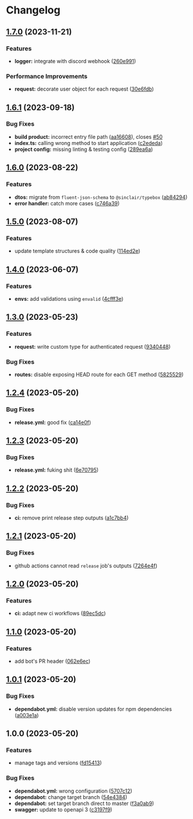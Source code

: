 # Changelog

## [1.7.0](https://github.com/phucvinh57/fastify-template/compare/v1.6.1...v1.7.0) (2023-11-21)


### Features

* **logger:** integrate with discord webhook ([260e991](https://github.com/phucvinh57/fastify-template/commit/260e991b8ba1d1302125d78f98e6b1a6f7b447c7))


### Performance Improvements

* **request:** decorate user object for each request ([30e6fdb](https://github.com/phucvinh57/fastify-template/commit/30e6fdb655a56e068f6edc89fff329db71bfc09d))

## [1.6.1](https://github.com/phucvinh57/fastify-template/compare/v1.6.0...v1.6.1) (2023-09-18)


### Bug Fixes

* **build product:** incorrect entry file path ([aa16608](https://github.com/phucvinh57/fastify-template/commit/aa16608bf7f2f18563ce793a5383693ed7b88901)), closes [#50](https://github.com/phucvinh57/fastify-template/issues/50)
* **index.ts:** calling wrong method to start application ([c2ededa](https://github.com/phucvinh57/fastify-template/commit/c2ededa470cdbdd6eabec983773b85fccfed4964))
* **project config:** missing linting & testing config ([289ea6a](https://github.com/phucvinh57/fastify-template/commit/289ea6af953ee147f65ceef378ddb330e976b177))

## [1.6.0](https://github.com/phucvinh57/fastify-template/compare/v1.5.0...v1.6.0) (2023-08-22)


### Features

* **dtos:** migrate from `fluent-json-schema` to `@sinclair/typebox` ([ab84294](https://github.com/phucvinh57/fastify-template/commit/ab84294906cb022d185164e91f07e872ff881029))
* **error handler:** catch more cases ([c746a39](https://github.com/phucvinh57/fastify-template/commit/c746a398788665c0be701a7daa81c9f3c595d85e))

## [1.5.0](https://github.com/phucvinh57/fastify-template/compare/v1.4.0...v1.5.0) (2023-08-07)


### Features

* update template structures & code quality ([114ed2e](https://github.com/phucvinh57/fastify-template/commit/114ed2ec65f5006ead6758e56d0b869211d943ee))

## [1.4.0](https://github.com/phucvinh57/fastify-template/compare/v1.3.0...v1.4.0) (2023-06-07)


### Features

* **envs:** add validations using `envalid` ([4cfff3e](https://github.com/phucvinh57/fastify-template/commit/4cfff3eeb0b5e77a8d0c8ec460a3164e1a56c158))

## [1.3.0](https://github.com/phucvinh57/fastify-template/compare/v1.2.4...v1.3.0) (2023-05-23)


### Features

* **request:** write custom type for authenticated request ([9340448](https://github.com/phucvinh57/fastify-template/commit/93404484bc99fd679eec7089ce4c2cf74f946e02))


### Bug Fixes

* **routes:** disable exposing HEAD route for each GET method ([5825529](https://github.com/phucvinh57/fastify-template/commit/5825529ee30acfeb18504ea32a128098480b31b8))

## [1.2.4](https://github.com/phucvinh57/fastify-template/compare/v1.2.3...v1.2.4) (2023-05-20)


### Bug Fixes

* **release.yml:** good fix ([ca14e0f](https://github.com/phucvinh57/fastify-template/commit/ca14e0f2a8489f5c6ff70d9518862a193714da9c))

## [1.2.3](https://github.com/phucvinh57/fastify-template/compare/v1.2.2...v1.2.3) (2023-05-20)


### Bug Fixes

* **release.yml:** fuking shit ([6e70795](https://github.com/phucvinh57/fastify-template/commit/6e70795d971c66467b435441045bcb209ca312b0))

## [1.2.2](https://github.com/phucvinh57/fastify-template/compare/v1.2.1...v1.2.2) (2023-05-20)


### Bug Fixes

* **ci:** remove print release step outputs ([a1c7bb4](https://github.com/phucvinh57/fastify-template/commit/a1c7bb40424df6e5265d13f1fc5dbd7d4929fdc7))

## [1.2.1](https://github.com/phucvinh57/fastify-template/compare/v1.2.0...v1.2.1) (2023-05-20)


### Bug Fixes

* github actions cannot read `release` job's outputs ([7264e4f](https://github.com/phucvinh57/fastify-template/commit/7264e4f2b6108da4d29c257db3462ebb47d994f9))

## [1.2.0](https://github.com/phucvinh57/fastify-template/compare/v1.1.0...v1.2.0) (2023-05-20)


### Features

* **ci:** adapt new ci workflows ([89ec5dc](https://github.com/phucvinh57/fastify-template/commit/89ec5dc4ae68bf9575cff6cb62d929e499a4056d))

## [1.1.0](https://github.com/phucvinh57/fastify-template/compare/v1.0.1...v1.1.0) (2023-05-20)


### Features

* add bot's PR header ([062e6ec](https://github.com/phucvinh57/fastify-template/commit/062e6ec4894483b7557e0bfc32fe9bf10e3272c3))

## [1.0.1](https://github.com/phucvinh57/fastify-template/compare/v1.0.0...v1.0.1) (2023-05-20)


### Bug Fixes

* **dependabot.yml:** disable version updates for npm dependencies ([a003e1a](https://github.com/phucvinh57/fastify-template/commit/a003e1a6db73adfc606eda32a1cb67b63eaab817))

## 1.0.0 (2023-05-20)


### Features

* manage tags and versions ([fd15413](https://github.com/phucvinh57/fastify-template/commit/fd154137c167922ca3dc9e00ae4c2f745a782379))


### Bug Fixes

* **dependabot.yml:** wrong configuration ([5707c12](https://github.com/phucvinh57/fastify-template/commit/5707c120c9dffae829732b9b8f52cd4ae222320f))
* **dependabot:** change target branch ([54e4384](https://github.com/phucvinh57/fastify-template/commit/54e43843700446aaaf0ccd6c3607b0d2ec9eb85f))
* **dependabot:** set target branch direct to master ([f3a0ab9](https://github.com/phucvinh57/fastify-template/commit/f3a0ab9d4885882a6df0891dfce4d9d2d1b502aa))
* **swagger:** update to openapi 3 ([c3197f9](https://github.com/phucvinh57/fastify-template/commit/c3197f9e4c82b945838603154e312778c5443e8d))
